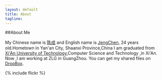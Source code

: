 ```yaml
---
layout: default
title: About
tagline: 
---
```


##About Me

My Chinese name is [陈成](http://chenfjm.github.io/contact.html) and English name is [JengChen](http://chenfjm.github.io/contact.html), 24 years old.Hometown in Yan'an City, Shaanxi Province,China
I am graduated from [Xi'An University of Technology](http://www.xaut.edu.cn),Computer Science and Technology ,in Xi'An. Now ,I am working at ZLG in GuangZhou.
You can get my shared files on [DropBox](https://www.dropbox.com/sh/13r1hdutv4uqz45/9k8klaihuH).

{% include flickr %}
